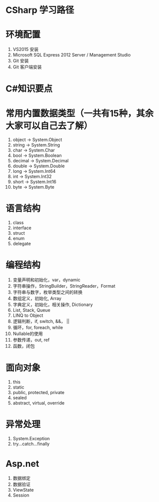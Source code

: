 # CSharp 学习路径
环境配置
=====
1. VS2015 安装
2. Microsoft SQL Express 2012 Server / Management Studio
2. Git 安装
3. Git 客户端安装

C#知识要点
=====
# 常用内置数据类型（一共有15种，其余大家可以自己去了解）
1. object -> System.Object
2. string -> System.String
2. char -> System.Char
2. bool -> System.Boolean
3. decimal -> System.Decimal
3. double -> System.Double
4. long -> System.Int64
5. int -> System.Int32
6. short -> System.Int16
7. byte -> System.Byte

# 语言结构
1. class
2. interface
3. struct
4. enum
5. delegate

# 编程结构
1. 变量声明和初始化，var，dynamic
2. 字符串操作，StringBuilder，StringReader，Format
3. 字符串与数字，枚举类型之间的转换
4. 数组定义，初始化, Array
5. 字典定义，初始化，相关操作, Dictionary<T>
5. List<T>, Stack<T>, Queue<T>
6. LINQ to Object
6. 逻辑判断，if, switch, &&， ||
7. 循环，for, foreach, while
8. Nullable<T>的使用
9. 参数传递，out, ref
10. 函数，闭包

# 面向对象
1. this
2. static
3. public, protected, private
4. sealed
5. abstract, virtual, override

# 异常处理
1. System.Exception
2. try...catch...finally

# Asp.net
1. 数据绑定
2. 数据验证
2. ViewState
3. Session
